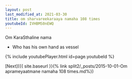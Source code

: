 ```yaml
---
layout: post
last_modified_at: 2021-03-30
title: om sharvareekaraaya namaha 108 times
youtubeId: IVHBMS0nEWQ
---
```

 
 
Om KaraSthaline nama 
 
 -  Who has his own hand as vessel 
 
  
 
  
 
 
 
 
 
 


{% include youtubePlayer.html id=page.youtubeId %}
 
[Next]({{ site.baseurl }}{% link  split2/_posts/2015-10-01-Om aprameyaatmane namaha 108 times.md%})
 
